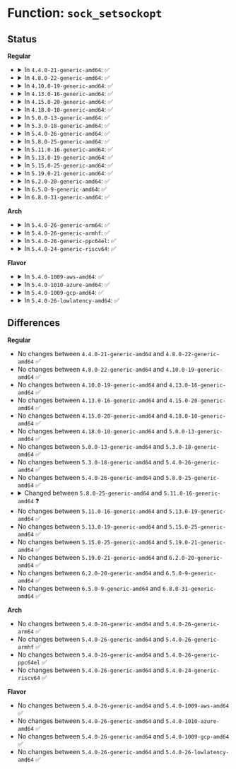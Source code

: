 # Function: <code>sock_setsockopt</code>

## Status
<b>Regular</b>
<ul>
<li>
<details>
<summary>In <code>4.4.0-21-generic-amd64</code>: ✅</summary>

```c
int sock_setsockopt(struct socket * sock, int level, int optname, char * optval, unsigned int optlen)
```

```json
{
  "name": "sock_setsockopt",
  "collision_type": "Unique Global",
  "inline_type": "No",
  "funcs": [
    {
      "addr": 18446744071586202160,
      "name": "sock_setsockopt",
      "external": true,
      "loc": "net/core/sock.c:688",
      "file": "net/core/sock.c",
      "inline": "seen, unknown",
      "caller_inline": [],
      "caller_func": [
        "net/socket.c:kernel_setsockopt",
        "net/socket.c:SyS_socketcall",
        "net/compat.c:compat_sock_setsockopt",
        "net/compat.c:compat_sock_setsockopt",
        "net/compat.c:compat_sock_setsockopt"
      ]
    }
  ],
  "symbols": [
    {
      "addr": 18446744071586202160,
      "name": "sock_setsockopt",
      "section": ".text",
      "bind": "STB_GLOBAL",
      "size": 2062
    }
  ]
}
```
</details>
</li>
<li>
<details>
<summary>In <code>4.8.0-22-generic-amd64</code>: ✅</summary>

```c
int sock_setsockopt(struct socket * sock, int level, int optname, char * optval, unsigned int optlen)
```

```json
{
  "name": "sock_setsockopt",
  "collision_type": "Unique Global",
  "inline_type": "No",
  "funcs": [
    {
      "addr": 18446744071586622784,
      "name": "sock_setsockopt",
      "external": true,
      "loc": "net/core/sock.c:657",
      "file": "net/core/sock.c",
      "inline": "seen, unknown",
      "caller_inline": [],
      "caller_func": [
        "net/socket.c:kernel_setsockopt",
        "net/socket.c:SyS_socketcall",
        "net/compat.c:compat_sock_setsockopt",
        "net/compat.c:compat_sock_setsockopt",
        "net/compat.c:compat_sock_setsockopt"
      ]
    }
  ],
  "symbols": [
    {
      "addr": 18446744071586622784,
      "name": "sock_setsockopt",
      "section": ".text",
      "bind": "STB_GLOBAL",
      "size": 2276
    }
  ]
}
```
</details>
</li>
<li>
<details>
<summary>In <code>4.10.0-19-generic-amd64</code>: ✅</summary>

```c
int sock_setsockopt(struct socket * sock, int level, int optname, char * optval, unsigned int optlen)
```

```json
{
  "name": "sock_setsockopt",
  "collision_type": "Unique Global",
  "inline_type": "No",
  "funcs": [
    {
      "addr": 18446744071586807296,
      "name": "sock_setsockopt",
      "external": true,
      "loc": "net/core/sock.c:658",
      "file": "net/core/sock.c",
      "inline": "seen, unknown",
      "caller_inline": [],
      "caller_func": [
        "net/socket.c:kernel_setsockopt",
        "net/socket.c:SyS_socketcall",
        "net/compat.c:compat_sock_setsockopt",
        "net/compat.c:compat_sock_setsockopt",
        "net/compat.c:compat_sock_setsockopt"
      ]
    }
  ],
  "symbols": [
    {
      "addr": 18446744071586807296,
      "name": "sock_setsockopt",
      "section": ".text",
      "bind": "STB_GLOBAL",
      "size": 2295
    }
  ]
}
```
</details>
</li>
<li>
<details>
<summary>In <code>4.13.0-16-generic-amd64</code>: ✅</summary>

```c
int sock_setsockopt(struct socket * sock, int level, int optname, char * optval, unsigned int optlen)
```

```json
{
  "name": "sock_setsockopt",
  "collision_type": "Unique Global",
  "inline_type": "No",
  "funcs": [
    {
      "addr": 18446744071586929072,
      "name": "sock_setsockopt",
      "external": true,
      "loc": "net/core/sock.c:701",
      "file": "net/core/sock.c",
      "inline": "seen, unknown",
      "caller_inline": [],
      "caller_func": [
        "net/socket.c:kernel_setsockopt",
        "net/socket.c:SyS_socketcall"
      ]
    }
  ],
  "symbols": [
    {
      "addr": 18446744071586929072,
      "name": "sock_setsockopt",
      "section": ".text",
      "bind": "STB_GLOBAL",
      "size": 2264
    }
  ]
}
```
</details>
</li>
<li>
<details>
<summary>In <code>4.15.0-20-generic-amd64</code>: ✅</summary>

```c
int sock_setsockopt(struct socket * sock, int level, int optname, char * optval, unsigned int optlen)
```

```json
{
  "name": "sock_setsockopt",
  "collision_type": "Unique Global",
  "inline_type": "No",
  "funcs": [
    {
      "addr": 18446744071587421952,
      "name": "sock_setsockopt",
      "external": true,
      "loc": "net/core/sock.c:691",
      "file": "net/core/sock.c",
      "inline": "seen, unknown",
      "caller_inline": [],
      "caller_func": [
        "net/socket.c:kernel_setsockopt",
        "net/socket.c:SyS_socketcall"
      ]
    }
  ],
  "symbols": [
    {
      "addr": 18446744071587421952,
      "name": "sock_setsockopt",
      "section": ".text",
      "bind": "STB_GLOBAL",
      "size": 2374
    }
  ]
}
```
</details>
</li>
<li>
<details>
<summary>In <code>4.18.0-10-generic-amd64</code>: ✅</summary>

```c
int sock_setsockopt(struct socket * sock, int level, int optname, char * optval, unsigned int optlen)
```

```json
{
  "name": "sock_setsockopt",
  "collision_type": "Unique Global",
  "inline_type": "No",
  "funcs": [
    {
      "addr": 18446744071587726064,
      "name": "sock_setsockopt",
      "external": true,
      "loc": "net/core/sock.c:697",
      "file": "net/core/sock.c",
      "inline": "seen, unknown",
      "caller_inline": [],
      "caller_func": [
        "net/socket.c:kernel_setsockopt",
        "net/socket.c:__sys_setsockopt",
        "net/compat.c:__compat_sys_setsockopt",
        "net/compat.c:__compat_sys_setsockopt",
        "net/compat.c:__compat_sys_setsockopt"
      ]
    }
  ],
  "symbols": [
    {
      "addr": 18446744071587726064,
      "name": "sock_setsockopt",
      "section": ".text",
      "bind": "STB_GLOBAL",
      "size": 2517
    }
  ]
}
```
</details>
</li>
<li>
<details>
<summary>In <code>5.0.0-13-generic-amd64</code>: ✅</summary>

```c
int sock_setsockopt(struct socket * sock, int level, int optname, char * optval, unsigned int optlen)
```

```json
{
  "name": "sock_setsockopt",
  "collision_type": "Unique Global",
  "inline_type": "No",
  "funcs": [
    {
      "addr": 18446744071587859072,
      "name": "sock_setsockopt",
      "external": true,
      "loc": "net/core/sock.c:655",
      "file": "net/core/sock.c",
      "inline": "seen, unknown",
      "caller_inline": [],
      "caller_func": [
        "net/socket.c:kernel_setsockopt",
        "net/socket.c:__sys_setsockopt",
        "net/compat.c:__compat_sys_setsockopt",
        "net/compat.c:__compat_sys_setsockopt",
        "net/compat.c:__compat_sys_setsockopt"
      ]
    }
  ],
  "symbols": [
    {
      "addr": 18446744071587859072,
      "name": "sock_setsockopt",
      "section": ".text",
      "bind": "STB_GLOBAL",
      "size": 3066
    }
  ]
}
```
</details>
</li>
<li>
<details>
<summary>In <code>5.3.0-18-generic-amd64</code>: ✅</summary>

```c
int sock_setsockopt(struct socket * sock, int level, int optname, char * optval, unsigned int optlen)
```

```json
{
  "name": "sock_setsockopt",
  "collision_type": "Unique Global",
  "inline_type": "No",
  "funcs": [
    {
      "addr": 18446744071588163616,
      "name": "sock_setsockopt",
      "external": true,
      "loc": "net/core/sock.c:722",
      "file": "net/core/sock.c",
      "inline": "seen, unknown",
      "caller_inline": [],
      "caller_func": [
        "net/socket.c:kernel_setsockopt",
        "net/socket.c:__sys_setsockopt",
        "net/compat.c:__compat_sys_setsockopt",
        "net/compat.c:__compat_sys_setsockopt"
      ]
    }
  ],
  "symbols": [
    {
      "addr": 18446744071588163616,
      "name": "sock_setsockopt",
      "section": ".text",
      "bind": "STB_GLOBAL",
      "size": 3281
    }
  ]
}
```
</details>
</li>
<li>
<details>
<summary>In <code>5.4.0-26-generic-amd64</code>: ✅</summary>

```c
int sock_setsockopt(struct socket * sock, int level, int optname, char * optval, unsigned int optlen)
```

```json
{
  "name": "sock_setsockopt",
  "collision_type": "Unique Global",
  "inline_type": "No",
  "funcs": [
    {
      "addr": 18446744071588368896,
      "name": "sock_setsockopt",
      "external": true,
      "loc": "net/core/sock.c:722",
      "file": "net/core/sock.c",
      "inline": "seen, unknown",
      "caller_inline": [],
      "caller_func": [
        "net/socket.c:kernel_setsockopt",
        "net/socket.c:__sys_setsockopt",
        "net/compat.c:__compat_sys_setsockopt",
        "net/compat.c:__compat_sys_setsockopt"
      ]
    }
  ],
  "symbols": [
    {
      "addr": 18446744071588368896,
      "name": "sock_setsockopt",
      "section": ".text",
      "bind": "STB_GLOBAL",
      "size": 3282
    }
  ]
}
```
</details>
</li>
<li>
<details>
<summary>In <code>5.8.0-25-generic-amd64</code>: ✅</summary>

```c
int sock_setsockopt(struct socket * sock, int level, int optname, char * optval, unsigned int optlen)
```

```json
{
  "name": "sock_setsockopt",
  "collision_type": "Unique Global",
  "inline_type": "No",
  "funcs": [
    {
      "addr": 18446744071589234352,
      "name": "sock_setsockopt",
      "external": true,
      "loc": "net/core/sock.c:836",
      "file": "net/core/sock.c",
      "inline": "seen, unknown",
      "caller_inline": [],
      "caller_func": [
        "net/socket.c:__sys_setsockopt",
        "net/compat.c:__compat_sys_setsockopt",
        "net/compat.c:__compat_sys_setsockopt"
      ]
    }
  ],
  "symbols": [
    {
      "addr": 18446744071589234352,
      "name": "sock_setsockopt",
      "section": ".text",
      "bind": "STB_GLOBAL",
      "size": 3444
    }
  ]
}
```
</details>
</li>
<li>
<details>
<summary>In <code>5.11.0-16-generic-amd64</code>: ✅</summary>

```c
int sock_setsockopt(struct socket * sock, int level, int optname, sockptr_t optval, unsigned int optlen)
```

```json
{
  "name": "sock_setsockopt",
  "collision_type": "Unique Global",
  "inline_type": "No",
  "funcs": [
    {
      "addr": 18446744071589233472,
      "name": "sock_setsockopt",
      "external": true,
      "loc": "net/core/sock.c:823",
      "file": "net/core/sock.c",
      "inline": "seen, unknown",
      "caller_inline": [],
      "caller_func": [
        "net/socket.c:__sys_setsockopt",
        "net/mptcp/protocol.c:mptcp_setsockopt",
        "net/mptcp/protocol.c:mptcp_setsockopt"
      ]
    }
  ],
  "symbols": [
    {
      "addr": 18446744071589233472,
      "name": "sock_setsockopt",
      "section": ".text",
      "bind": "STB_GLOBAL",
      "size": 3999
    }
  ]
}
```
</details>
</li>
<li>
<details>
<summary>In <code>5.13.0-19-generic-amd64</code>: ✅</summary>

```c
int sock_setsockopt(struct socket * sock, int level, int optname, sockptr_t optval, unsigned int optlen)
```

```json
{
  "name": "sock_setsockopt",
  "collision_type": "Unique Global",
  "inline_type": "No",
  "funcs": [
    {
      "addr": 18446744071589127280,
      "name": "sock_setsockopt",
      "external": true,
      "loc": "net/core/sock.c:839",
      "file": "net/core/sock.c",
      "inline": "seen, unknown",
      "caller_inline": [],
      "caller_func": [
        "net/socket.c:__sys_setsockopt",
        "net/mptcp/sockopt.c:mptcp_setsockopt_sol_socket",
        "net/mptcp/sockopt.c:mptcp_setsockopt_sol_socket",
        "net/mptcp/sockopt.c:mptcp_setsockopt_sol_socket_linger",
        "net/mptcp/sockopt.c:mptcp_setsockopt_sol_socket_int"
      ]
    }
  ],
  "symbols": [
    {
      "addr": 18446744071589127280,
      "name": "sock_setsockopt",
      "section": ".text",
      "bind": "STB_GLOBAL",
      "size": 3980
    }
  ]
}
```
</details>
</li>
<li>
<details>
<summary>In <code>5.15.0-25-generic-amd64</code>: ✅</summary>

```c
int sock_setsockopt(struct socket * sock, int level, int optname, sockptr_t optval, unsigned int optlen)
```

```json
{
  "name": "sock_setsockopt",
  "collision_type": "Unique Global",
  "inline_type": "No",
  "funcs": [
    {
      "addr": 18446744071589847280,
      "name": "sock_setsockopt",
      "external": true,
      "loc": "net/core/sock.c:957",
      "file": "net/core/sock.c",
      "inline": "seen, unknown",
      "caller_inline": [],
      "caller_func": [
        "net/socket.c:__sys_setsockopt",
        "net/mptcp/sockopt.c:mptcp_setsockopt_sol_socket",
        "net/mptcp/sockopt.c:mptcp_setsockopt_sol_socket",
        "net/mptcp/sockopt.c:mptcp_setsockopt_sol_socket",
        "net/mptcp/sockopt.c:mptcp_setsockopt_sol_socket",
        "net/mptcp/sockopt.c:mptcp_setsockopt_sol_socket_int",
        "net/mptcp/sockopt.c:mptcp_setsockopt_sol_socket_int"
      ]
    }
  ],
  "symbols": [
    {
      "addr": 18446744071589847280,
      "name": "sock_setsockopt",
      "section": ".text",
      "bind": "STB_GLOBAL",
      "size": 3988
    }
  ]
}
```
</details>
</li>
<li>
<details>
<summary>In <code>5.19.0-21-generic-amd64</code>: ✅</summary>

```c
int sock_setsockopt(struct socket * sock, int level, int optname, sockptr_t optval, unsigned int optlen)
```

```json
{
  "name": "sock_setsockopt",
  "collision_type": "Unique Global",
  "inline_type": "No",
  "funcs": [
    {
      "addr": 18446744071591367408,
      "name": "sock_setsockopt",
      "external": true,
      "loc": "net/core/sock.c:1043",
      "file": "net/core/sock.c",
      "inline": "seen, unknown",
      "caller_inline": [],
      "caller_func": [
        "net/socket.c:__sys_setsockopt",
        "net/mptcp/sockopt.c:mptcp_setsockopt_sol_socket",
        "net/mptcp/sockopt.c:mptcp_setsockopt_sol_socket",
        "net/mptcp/sockopt.c:mptcp_setsockopt_sol_socket",
        "net/mptcp/sockopt.c:mptcp_setsockopt_sol_socket",
        "net/mptcp/sockopt.c:mptcp_setsockopt_sol_socket_int",
        "net/mptcp/sockopt.c:mptcp_setsockopt_sol_socket_int"
      ]
    }
  ],
  "symbols": [
    {
      "addr": 18446744071591367408,
      "name": "sock_setsockopt",
      "section": ".text",
      "bind": "STB_GLOBAL",
      "size": 4505
    }
  ]
}
```
</details>
</li>
<li>
<details>
<summary>In <code>6.2.0-20-generic-amd64</code>: ✅</summary>

```c
int sock_setsockopt(struct socket * sock, int level, int optname, sockptr_t optval, unsigned int optlen)
```

```json
{
  "name": "sock_setsockopt",
  "collision_type": "Unique Global",
  "inline_type": "No",
  "funcs": [
    {
      "addr": 18446744071593131456,
      "name": "sock_setsockopt",
      "external": true,
      "loc": "net/core/sock.c:1548",
      "file": "net/core/sock.c",
      "inline": "seen, unknown",
      "caller_inline": [],
      "caller_func": [
        "net/socket.c:__sys_setsockopt",
        "net/mptcp/sockopt.c:mptcp_setsockopt_sol_socket",
        "net/mptcp/sockopt.c:mptcp_setsockopt_sol_socket",
        "net/mptcp/sockopt.c:mptcp_setsockopt_sol_socket",
        "net/mptcp/sockopt.c:mptcp_setsockopt_sol_socket_linger",
        "net/mptcp/sockopt.c:mptcp_setsockopt_sol_socket_int",
        "net/mptcp/sockopt.c:mptcp_setsockopt_sol_socket_int"
      ]
    }
  ],
  "symbols": [
    {
      "addr": 18446744071593131456,
      "name": "sock_setsockopt",
      "section": ".text",
      "bind": "STB_GLOBAL",
      "size": 38
    }
  ]
}
```
</details>
</li>
<li>
<details>
<summary>In <code>6.5.0-9-generic-amd64</code>: ✅</summary>

```c
int sock_setsockopt(struct socket * sock, int level, int optname, sockptr_t optval, unsigned int optlen)
```

```json
{
  "name": "sock_setsockopt",
  "collision_type": "Unique Global",
  "inline_type": "No",
  "funcs": [
    {
      "addr": 18446744071593584000,
      "name": "sock_setsockopt",
      "external": true,
      "loc": "net/core/sock.c:1564",
      "file": "net/core/sock.c",
      "inline": "seen, unknown",
      "caller_inline": [],
      "caller_func": [
        "net/socket.c:__sys_setsockopt",
        "net/mptcp/sockopt.c:mptcp_setsockopt_sol_socket",
        "net/mptcp/sockopt.c:mptcp_setsockopt_sol_socket",
        "net/mptcp/sockopt.c:mptcp_setsockopt_sol_socket",
        "net/mptcp/sockopt.c:mptcp_setsockopt_sol_socket_linger",
        "net/mptcp/sockopt.c:mptcp_setsockopt_sol_socket_int",
        "net/mptcp/sockopt.c:mptcp_setsockopt_sol_socket_int"
      ]
    }
  ],
  "symbols": [
    {
      "addr": 18446744071593584000,
      "name": "sock_setsockopt",
      "section": ".text",
      "bind": "STB_GLOBAL",
      "size": 38
    }
  ]
}
```
</details>
</li>
<li>
<details>
<summary>In <code>6.8.0-31-generic-amd64</code>: ✅</summary>

```c
int sock_setsockopt(struct socket * sock, int level, int optname, sockptr_t optval, unsigned int optlen)
```

```json
{
  "name": "sock_setsockopt",
  "collision_type": "Unique Global",
  "inline_type": "No",
  "funcs": [
    {
      "addr": 18446744071594356752,
      "name": "sock_setsockopt",
      "external": true,
      "loc": "net/core/sock.c:1545",
      "file": "net/core/sock.c",
      "inline": "seen, unknown",
      "caller_inline": [],
      "caller_func": [
        "net/socket.c:do_sock_setsockopt",
        "net/mptcp/sockopt.c:mptcp_setsockopt_sol_socket",
        "net/mptcp/sockopt.c:mptcp_setsockopt_sol_socket",
        "net/mptcp/sockopt.c:mptcp_setsockopt_sol_socket_linger",
        "net/mptcp/sockopt.c:mptcp_setsockopt_sol_socket_int",
        "net/mptcp/sockopt.c:mptcp_setsockopt_sol_socket_int"
      ]
    }
  ],
  "symbols": [
    {
      "addr": 18446744071594356752,
      "name": "sock_setsockopt",
      "section": ".text",
      "bind": "STB_GLOBAL",
      "size": 38
    }
  ]
}
```
</details>
</li>
</ul>
<b>Arch</b>
<ul>
<li>
<details>
<summary>In <code>5.4.0-26-generic-arm64</code>: ✅</summary>

```c
int sock_setsockopt(struct socket * sock, int level, int optname, char * optval, unsigned int optlen)
```

```json
{
  "name": "sock_setsockopt",
  "collision_type": "Unique Global",
  "inline_type": "No",
  "funcs": [
    {
      "addr": 18446603336501879176,
      "name": "sock_setsockopt",
      "external": true,
      "loc": "net/core/sock.c:722",
      "file": "net/core/sock.c",
      "inline": "seen, unknown",
      "caller_inline": [],
      "caller_func": [
        "net/socket.c:kernel_setsockopt",
        "net/socket.c:__arm64_sys_setsockopt",
        "net/compat.c:__compat_sys_setsockopt",
        "net/compat.c:__compat_sys_setsockopt"
      ]
    }
  ],
  "symbols": [
    {
      "addr": 18446603336501879176,
      "name": "sock_setsockopt",
      "section": ".text",
      "bind": "STB_GLOBAL",
      "size": 3328
    }
  ]
}
```
</details>
</li>
<li>
<details>
<summary>In <code>5.4.0-26-generic-armhf</code>: ✅</summary>

```c
int sock_setsockopt(struct socket * sock, int level, int optname, char * optval, unsigned int optlen)
```

```json
{
  "name": "sock_setsockopt",
  "collision_type": "Unique Global",
  "inline_type": "No",
  "funcs": [
    {
      "addr": 3234642772,
      "name": "sock_setsockopt",
      "external": true,
      "loc": "net/core/sock.c:722",
      "file": "net/core/sock.c",
      "inline": "seen, unknown",
      "caller_inline": [],
      "caller_func": [
        "net/socket.c:kernel_setsockopt",
        "net/socket.c:__se_sys_setsockopt"
      ]
    }
  ],
  "symbols": [
    {
      "addr": 3234642772,
      "name": "sock_setsockopt",
      "section": ".text",
      "bind": "STB_GLOBAL",
      "size": 3472
    }
  ]
}
```
</details>
</li>
<li>
<details>
<summary>In <code>5.4.0-26-generic-ppc64el</code>: ✅</summary>

```c
int sock_setsockopt(struct socket * sock, int level, int optname, char * optval, unsigned int optlen)
```

```json
{
  "name": "sock_setsockopt",
  "collision_type": "Unique Global",
  "inline_type": "No",
  "funcs": [
    {
      "addr": 13835058055295286096,
      "name": "sock_setsockopt",
      "external": true,
      "loc": "net/core/sock.c:722",
      "file": "net/core/sock.c",
      "inline": "seen, unknown",
      "caller_inline": [],
      "caller_func": [
        "net/socket.c:kernel_setsockopt",
        "net/socket.c:__sys_setsockopt",
        "net/compat.c:__compat_sys_setsockopt",
        "net/compat.c:__compat_sys_setsockopt"
      ]
    }
  ],
  "symbols": [
    {
      "addr": 13835058055295286096,
      "name": "sock_setsockopt",
      "section": ".text",
      "bind": "STB_GLOBAL",
      "size": 4128
    }
  ]
}
```
</details>
</li>
<li>
<details>
<summary>In <code>5.4.0-24-generic-riscv64</code>: ✅</summary>

```c
int sock_setsockopt(struct socket * sock, int level, int optname, char * optval, unsigned int optlen)
```

```json
{
  "name": "sock_setsockopt",
  "collision_type": "Unique Global",
  "inline_type": "No",
  "funcs": [
    {
      "addr": 18446743936278200502,
      "name": "sock_setsockopt",
      "external": true,
      "loc": "net/core/sock.c:722",
      "file": "net/core/sock.c",
      "inline": "seen, unknown",
      "caller_inline": [],
      "caller_func": [
        "net/socket.c:kernel_setsockopt",
        "net/socket.c:__se_sys_setsockopt"
      ]
    }
  ],
  "symbols": [
    {
      "addr": 18446743936278200502,
      "name": "sock_setsockopt",
      "section": ".text",
      "bind": "STB_GLOBAL",
      "size": 2398
    }
  ]
}
```
</details>
</li>
</ul>
<b>Flavor</b>
<ul>
<li>
<details>
<summary>In <code>5.4.0-1009-aws-amd64</code>: ✅</summary>

```c
int sock_setsockopt(struct socket * sock, int level, int optname, char * optval, unsigned int optlen)
```

```json
{
  "name": "sock_setsockopt",
  "collision_type": "Unique Global",
  "inline_type": "No",
  "funcs": [
    {
      "addr": 18446744071587975680,
      "name": "sock_setsockopt",
      "external": true,
      "loc": "net/core/sock.c:722",
      "file": "net/core/sock.c",
      "inline": "seen, unknown",
      "caller_inline": [],
      "caller_func": [
        "net/socket.c:kernel_setsockopt",
        "net/socket.c:__sys_setsockopt",
        "net/compat.c:__compat_sys_setsockopt",
        "net/compat.c:__compat_sys_setsockopt"
      ]
    }
  ],
  "symbols": [
    {
      "addr": 18446744071587975680,
      "name": "sock_setsockopt",
      "section": ".text",
      "bind": "STB_GLOBAL",
      "size": 3282
    }
  ]
}
```
</details>
</li>
<li>
<details>
<summary>In <code>5.4.0-1010-azure-amd64</code>: ✅</summary>

```c
int sock_setsockopt(struct socket * sock, int level, int optname, char * optval, unsigned int optlen)
```

```json
{
  "name": "sock_setsockopt",
  "collision_type": "Unique Global",
  "inline_type": "No",
  "funcs": [
    {
      "addr": 18446744071587688784,
      "name": "sock_setsockopt",
      "external": true,
      "loc": "net/core/sock.c:722",
      "file": "net/core/sock.c",
      "inline": "seen, unknown",
      "caller_inline": [],
      "caller_func": [
        "net/socket.c:kernel_setsockopt",
        "net/socket.c:__sys_setsockopt",
        "net/compat.c:__compat_sys_setsockopt",
        "net/compat.c:__compat_sys_setsockopt"
      ]
    }
  ],
  "symbols": [
    {
      "addr": 18446744071587688784,
      "name": "sock_setsockopt",
      "section": ".text",
      "bind": "STB_GLOBAL",
      "size": 3282
    }
  ]
}
```
</details>
</li>
<li>
<details>
<summary>In <code>5.4.0-1009-gcp-amd64</code>: ✅</summary>

```c
int sock_setsockopt(struct socket * sock, int level, int optname, char * optval, unsigned int optlen)
```

```json
{
  "name": "sock_setsockopt",
  "collision_type": "Unique Global",
  "inline_type": "No",
  "funcs": [
    {
      "addr": 18446744071588307456,
      "name": "sock_setsockopt",
      "external": true,
      "loc": "net/core/sock.c:722",
      "file": "net/core/sock.c",
      "inline": "seen, unknown",
      "caller_inline": [],
      "caller_func": [
        "net/socket.c:kernel_setsockopt",
        "net/socket.c:__sys_setsockopt",
        "net/compat.c:__compat_sys_setsockopt",
        "net/compat.c:__compat_sys_setsockopt"
      ]
    }
  ],
  "symbols": [
    {
      "addr": 18446744071588307456,
      "name": "sock_setsockopt",
      "section": ".text",
      "bind": "STB_GLOBAL",
      "size": 3282
    }
  ]
}
```
</details>
</li>
<li>
<details>
<summary>In <code>5.4.0-26-lowlatency-amd64</code>: ✅</summary>

```c
int sock_setsockopt(struct socket * sock, int level, int optname, char * optval, unsigned int optlen)
```

```json
{
  "name": "sock_setsockopt",
  "collision_type": "Unique Global",
  "inline_type": "No",
  "funcs": [
    {
      "addr": 18446744071588442672,
      "name": "sock_setsockopt",
      "external": true,
      "loc": "net/core/sock.c:722",
      "file": "net/core/sock.c",
      "inline": "seen, unknown",
      "caller_inline": [],
      "caller_func": [
        "net/socket.c:kernel_setsockopt",
        "net/socket.c:__sys_setsockopt",
        "net/compat.c:__compat_sys_setsockopt",
        "net/compat.c:__compat_sys_setsockopt"
      ]
    }
  ],
  "symbols": [
    {
      "addr": 18446744071588442672,
      "name": "sock_setsockopt",
      "section": ".text",
      "bind": "STB_GLOBAL",
      "size": 3293
    }
  ]
}
```
</details>
</li>
</ul>

## Differences
<b>Regular</b>
<ul>
<li>
No changes between <code>4.4.0-21-generic-amd64</code> and <code>4.8.0-22-generic-amd64</code> ✅
</li>
<li>
No changes between <code>4.8.0-22-generic-amd64</code> and <code>4.10.0-19-generic-amd64</code> ✅
</li>
<li>
No changes between <code>4.10.0-19-generic-amd64</code> and <code>4.13.0-16-generic-amd64</code> ✅
</li>
<li>
No changes between <code>4.13.0-16-generic-amd64</code> and <code>4.15.0-20-generic-amd64</code> ✅
</li>
<li>
No changes between <code>4.15.0-20-generic-amd64</code> and <code>4.18.0-10-generic-amd64</code> ✅
</li>
<li>
No changes between <code>4.18.0-10-generic-amd64</code> and <code>5.0.0-13-generic-amd64</code> ✅
</li>
<li>
No changes between <code>5.0.0-13-generic-amd64</code> and <code>5.3.0-18-generic-amd64</code> ✅
</li>
<li>
No changes between <code>5.3.0-18-generic-amd64</code> and <code>5.4.0-26-generic-amd64</code> ✅
</li>
<li>
No changes between <code>5.4.0-26-generic-amd64</code> and <code>5.8.0-25-generic-amd64</code> ✅
</li>
<li>
<details>
<summary>Changed between <code>5.8.0-25-generic-amd64</code> and <code>5.11.0-16-generic-amd64</code> ❓</summary>
<ul>
<li>
<b>Param type changed. </b>
<code>char * optval</code> ➡️ <code>sockptr_t optval</code>
</li>
</ul>
</details>
</li>
<li>
No changes between <code>5.11.0-16-generic-amd64</code> and <code>5.13.0-19-generic-amd64</code> ✅
</li>
<li>
No changes between <code>5.13.0-19-generic-amd64</code> and <code>5.15.0-25-generic-amd64</code> ✅
</li>
<li>
No changes between <code>5.15.0-25-generic-amd64</code> and <code>5.19.0-21-generic-amd64</code> ✅
</li>
<li>
No changes between <code>5.19.0-21-generic-amd64</code> and <code>6.2.0-20-generic-amd64</code> ✅
</li>
<li>
No changes between <code>6.2.0-20-generic-amd64</code> and <code>6.5.0-9-generic-amd64</code> ✅
</li>
<li>
No changes between <code>6.5.0-9-generic-amd64</code> and <code>6.8.0-31-generic-amd64</code> ✅
</li>
</ul>
<b>Arch</b>
<ul>
<li>
No changes between <code>5.4.0-26-generic-amd64</code> and <code>5.4.0-26-generic-arm64</code> ✅
</li>
<li>
No changes between <code>5.4.0-26-generic-amd64</code> and <code>5.4.0-26-generic-armhf</code> ✅
</li>
<li>
No changes between <code>5.4.0-26-generic-amd64</code> and <code>5.4.0-26-generic-ppc64el</code> ✅
</li>
<li>
No changes between <code>5.4.0-26-generic-amd64</code> and <code>5.4.0-24-generic-riscv64</code> ✅
</li>
</ul>
<b>Flavor</b>
<ul>
<li>
No changes between <code>5.4.0-26-generic-amd64</code> and <code>5.4.0-1009-aws-amd64</code> ✅
</li>
<li>
No changes between <code>5.4.0-26-generic-amd64</code> and <code>5.4.0-1010-azure-amd64</code> ✅
</li>
<li>
No changes between <code>5.4.0-26-generic-amd64</code> and <code>5.4.0-1009-gcp-amd64</code> ✅
</li>
<li>
No changes between <code>5.4.0-26-generic-amd64</code> and <code>5.4.0-26-lowlatency-amd64</code> ✅
</li>
</ul>
